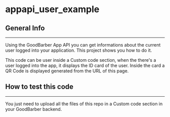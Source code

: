 appapi_user_example
======================
## General Info
***
Using the GoodBarber App API you can get informations about the current user logged into your application.
This project shows you how to do it.

This code can be user inside a Custom code section, when the there's a user logged into the app, it displays the ID card of the user.
Inside the card a QR Code is displayed generated from the URL of this page.

## How to test this code
***
You just need to upload all the files of this repo in a Custom code section in your GoodBarber backend.